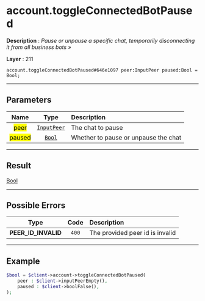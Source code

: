 # account.toggleConnectedBotPaused

**Description** : *Pause or unpause a specific chat, temporarily disconnecting it from all business bots »*

**Layer** : 211

```tl
account.toggleConnectedBotPaused#646e1097 peer:InputPeer paused:Bool = Bool;
```

---

## Parameters

| Name | Type | Description |
| :---: | :---: | :--- |
| <mark>peer</mark> | [`InputPeer`](type/InputPeer) | The chat to pause |
| <mark>paused</mark> | [`Bool`](type/Bool) | Whether to pause or unpause the chat |

---

## Result

[Bool](type/Bool)

---

## Possible Errors

| Type | Code | Description |
| :---: | :---: | :--- |
| **PEER_ID_INVALID** | `400` | The provided peer id is invalid |

---

## Example

```php
$bool = $client->account->toggleConnectedBotPaused(
	peer : $client->inputPeerEmpty(),
	paused : $client->boolFalse(),
);
```